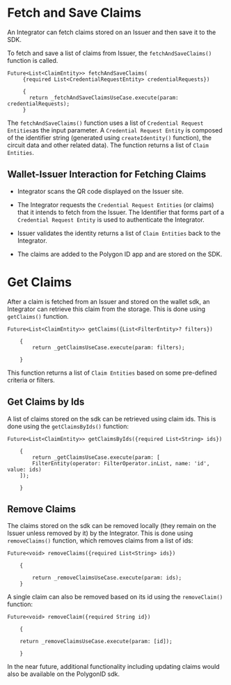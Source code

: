 
# Fetch and Save Claims

 An Integrator can fetch claims stored on an Issuer and then save it to the SDK. 

 To fetch and save a list of claims from Issuer, the `fetchAndSaveClaims()` function is called. 

 ```
 Future<List<ClaimEntity>> fetchAndSaveClaims(
      {required List<CredentialRequestEntity> credentialRequests}) 
      
      {
        return _fetchAndSaveClaimsUseCase.execute(param: credentialRequests);
      } 

```

The `fetchAndSaveClaims()` function uses a list of `Credential Request Entities`as the input parameter. A `Credential Request Entity` is composed of the identifier string (generated using `createIdentity()` function), the circuit data and other related data). The function returns a list of `Claim Entities`. 

## Wallet-Issuer Interaction for Fetching Claims


- Integrator scans the QR code displayed on the Issuer site.

- The Integrator requests the `Credential Request Entities` (or claims) that it intends to fetch from the Issuer. The Identifier that forms part of a `Credential Request Entity` is used to authenticate the Integrator. 

- Issuer validates the identity returns a list of `Claim Entities` back to the Integrator.

- The claims are added to the Polygon ID app and are stored on the SDK. 

# Get Claims

After a claim is fetched from an Issuer and stored on the wallet sdk, an Integrator can retrieve this claim from the storage. This is done using `getClaims()` function. 

```
Future<List<ClaimEntity>> getClaims({List<FilterEntity>? filters}) 

    {
        return _getClaimsUseCase.execute(param: filters);

    }
```
This function returns a list of `Claim Entities` based on some pre-defined criteria or filters. 

## Get Claims by Ids

A list of claims stored on the sdk can be retrieved using claim ids. This is done using  the `getClaimsByIds()` function: 

```
Future<List<ClaimEntity>> getClaimsByIds({required List<String> ids}) 

    {
        return _getClaimsUseCase.execute(param: [
        FilterEntity(operator: FilterOperator.inList, name: 'id', value: ids)
    ]);

    }
```

## Remove Claims

The claims stored on the sdk can be removed locally (they remain on the Issuer unless removed by it) by the Integrator. This is done using `removeClaims()` function, which removes claims from a list of ids:

```
Future<void> removeClaims({required List<String> ids}) 

    {

        return _removeClaimsUseCase.execute(param: ids);
    }
```
A single claim can also be removed based on its id using the `removeClaim()` function:

```
Future<void> removeClaim({required String id}) 

    {

    return _removeClaimsUseCase.execute(param: [id]);

    }

```

In the near future, additional functionality including updating claims would also be available on the PolygonID sdk. 